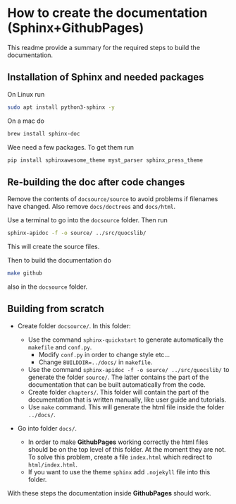 # How to create the documentation (Sphinx+GithubPages)

This readme provide a summary for the required steps to build the documentation.

## Installation of Sphinx and needed packages

On Linux run

~~~bash
sudo apt install python3-sphinx -y
~~~

On a mac do

~~~bash
brew install sphinx-doc
~~~

Wee need a few packages. To get them run

~~~bash
pip install sphinxawesome_theme myst_parser sphinx_press_theme
~~~

## Re-building the doc after code changes

Remove the contents of `docsource/source` to avoid problems if filenames have changed.
Also remove `docs/doctrees` and `docs/html`.

Use a terminal to go into the `docsource` folder. Then run

~~~bash
sphinx-apidoc -f -o source/ ../src/quocslib/
~~~

This will create the source files.

Then to build the documentation do

~~~bash
make github
~~~

also in the `docsource` folder.


## Building from scratch

* Create folder `docsource/`. In this folder:
    - Use the command `sphinx-quickstart` to generate automatically the `makefile` and `conf.py`.
        * Modify `conf.py` in order to change style etc...
        * Change `BUILDDIR=../docs/` in `makefile`.
    - Use the command `sphinx-apidoc -f -o source/ ../src/quocslib/` to generate the folder `source/`. The latter contains the part of the documentation that can be built automatically from the code.
    - Create folder `chapters/`. This folder will contain the part of the documentation that is written manually, like user guide and tutorials.
    - Use `make` command. This will generate the html file inside the folder `../docs/`.

* Go into folder `docs/`. 
    - In order to make **GithubPages** working correctly the html files should be on the top level of this folder. At the moment they are not. To solve this problem, create a file `index.html` which redirect to `html/index.html`.
    - If you want to use the theme `sphinx` add `.nojekyll` file into this folder.

With these steps the documentation inside **GithubPages** should work.